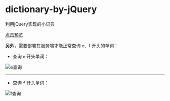 # dictionary-by-jQuery
利用jQuery实现的小词典

[点击预览](https://magicmai.github.io/dictionary-by-jQuery/)

**另外**，需要部署在服务端才能正常查询 e、f 开头的单词：

- 查询 `e` 开头单词：

![e查询](https://github.com/magicmai/dictionary-by-jQuery/blob/master/images/search_e.jpg?raw=true)

---
- 查询 `f` 开头单词：

![f查询](https://github.com/magicmai/dictionary-by-jQuery/blob/master/images/search_f.jpg?raw=true)
